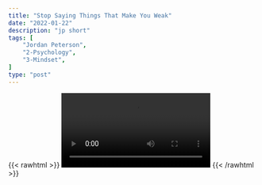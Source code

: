 ```yaml
---
title: "Stop Saying Things That Make You Weak"
date: "2022-01-22"
description: "jp short"
tags: [
    "Jordan Peterson",
    "2-Psychology",
    "3-Mindset",
]
type: "post"
---
```

{{< rawhtml >}}
    <video width="auto" height="auto" controls>
        <source src="https://clips.dev00ps.com/Jordan%20Peterson/stop_saying_things_that_make_you_weak.mp4" type="video/mp4"> 
    </video>
{{< /rawhtml >}}    